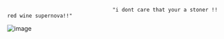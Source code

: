                                       "i dont care that your a stoner !! red wine supernova!!"
![image](https://github.com/user-attachments/assets/aeb3f87d-e83b-4e10-b28b-b9c8e31e587e)


